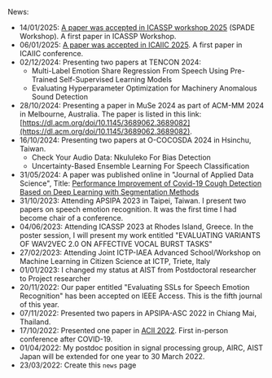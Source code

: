 News: 
- 14/01/2025: [A paper was accepted in ICASSP workshop 2025](https://bagustris.blogspot.com/2025/01/a-paper-was-accepted-at-2025-icassp.html) (SPADE Workshop). A first paper in ICASSP Workshop.
- 06/01/2025: [A paper was accepted in ICAIIC 2025](https://bagustris.blogspot.com/2025/01/a-paper-was-accepted-at-icaiic-2025.html). A first paper in ICAIIC conference.
- 02/12/2024: Presenting two papers at TENCON 2024:
  - Multi-Label Emotion Share Regression From Speech Using Pre-Trained Self-Supervised Learning Models
  - Evaluating Hyperparameter Optimization for Machinery Anomalous Sound Detection
- 28/10/2024: Presenting a paper in MuSe 2024 as part of ACM-MM 2024 in Melbourne, Australia. The paper is listed in this link: [https://dl.acm.org/doi/10.1145/3689062.3689082](https://dl.acm.org/doi/10.1145/3689062.3689082).  
- 16/10/2024: Presenting two papers at O-COCOSDA 2024 in Hsinchu, Taiwan.
  - Check Your Audio Data: Nkululeko For Bias Detection
  - Uncertainty-Based Ensemble Learning For Speech Classification
- 31/05/2024: A paper was published online in "Journal of Applied Data Science", Title: [Performance Improvement of Covid-19 Cough Detection Based on Deep Learning with Segmentation Methods](https://bright-journal.org/Journal/index.php/JADS/article/view/205)
- 31/10/2023: Attending APSIPA 2023 in Taipei, Taiwan. I present two papers on speech emotion recognition. It was the first time I had become chair of a conference.
- 04/06/2023: Attending ICASSP 2023 at Rhodes Island, Greece. In the poster session, I will present my work entitled "EVALUATING VARIANTS OF WAV2VEC 2.0 ON AFFECTIVE VOCAL BURST TASKS"
- 27/02/2023: Attending Joint ICTP-IAEA Advanced School/Workshop on Machine Learning in Citizen Science at ICTP, Triete, Italy
- 01/01/2023: I changed my status at AIST from Postdoctoral researcher to Project researcher
- 20/11/2022: Our paper entitled "Evaluating SSLs for Speech Emotion Recognition" has been accepted on IEEE Access. This is the fifth journal of this year.
- 07/11/2022: Presented two papers in APSIPA-ASC 2022 in Chiang Mai, Thailand.
- 17/10/2022: Presented one paper in [ACII 2022](https://acii-conf.net/2022/). First in-person conference after COVID-19.
- 01/04/2022: My postdoc position in signal processing group, AIRC, AIST Japan will be extended for one year to 30 March 2022.
- 23/03/2022: Create this `news` page
